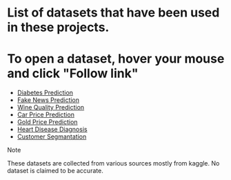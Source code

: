 # List of datasets that have been used in these projects.

# To open a dataset, hover your mouse and click "Follow link"

- [Diabetes Prediction](https://drive.google.com/file/d/1V3w1SuRmYbURCdhSRPdFkAdPdeezR_X0/view?usp=sharing)
- [Fake News Prediction](https://drive.google.com/file/d/1ps_nI73hxCcuGwkaK8dO4V3tRGcJj5_6/view?usp=sharing)
- [Wine Quality Prediction](https://drive.google.com/file/d/1Y6_siTnjHoBGG6BhSIf7GpCkSLEZ6IHL/view?usp=sharing)
- [Car Price Prediction](https://drive.google.com/file/d/130mqLrDJV-Q3-xgxUhAHGxZLse5jcv-e/view?usp=sharing)
- [Gold Price Prediction](https://drive.google.com/file/d/1ADPTsWGvbHcAr-av35ZpCpl_N8zMSjh3/view?usp=sharing)
- [Heart Disease Diagnosis](https://drive.google.com/file/d/19vxKBYDoOgZjVtz7UZaQn0fxoXF6UBDj/view?usp=sharing)
- [Customer Segmantation](https://drive.google.com/file/d/17APzqEl4kAlsoA8tvLUD9axW2sWLsxc9/view?usp=sharing)

> [!NOTE]
> These datasets are collected from various sources mostly from kaggle.
> No dataset is claimed to be accurate.
